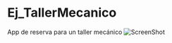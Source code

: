 # Ej_TallerMecanico
App de reserva para un taller mecánico
![ScreenShot](https://raw.github.com/tspeu/Ej_TallerMecanico/master/app/src/main/res/drawable/andr1rmc.png)
